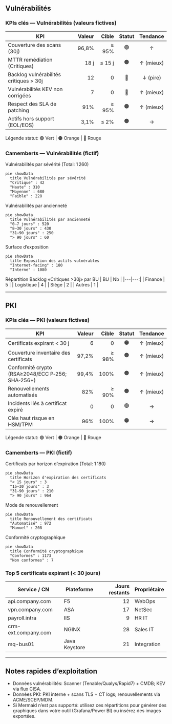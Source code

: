 ## Vulnérabilités

### KPIs clés — Vulnérabilités (valeurs fictives)

| KPI | Valeur | Cible | Statut | Tendance |
|---|---:|---:|:--:|:--:|
| Couverture des scans (30j) | 96,8% | ≥ 95% | 🟢 | ↑ |
| MTTR remédiation (Critiques) | 18 j | ≤ 15 j | 🟠 | ↑ (mieux) |
| Backlog vulnérabilités critiques > 30j | 12 | 0 | 🔴 | ↓ (pire) |
| Vulnérabilités KEV non corrigées | 7 | 0 | 🔴 | ↑ (mieux) |
| Respect des SLA de patching | 91% | ≥ 95% | 🟠 | ↑ (mieux) |
| Actifs hors support (EOL/EOS) | 3,1% | ≤ 2% | 🟠 | → |

Légende statut: 🟢 Vert | 🟠 Orange | 🔴 Rouge

### Camemberts — Vulnérabilités (fictif)

Vulnérabilités par sévérité (Total: 1 260)
```mermaid
pie showData
  title Vulnérabilités par sévérité
  "Critique" : 42
  "Haute" : 310
  "Moyenne" : 680
  "Faible" : 228
```

Vulnérabilités par ancienneté
```mermaid
pie showData
  title Vulnérabilités par ancienneté
  "0–7 jours" : 520
  "8–30 jours" : 430
  "31–90 jours" : 250
  "> 90 jours" : 60
```

Surface d’exposition
```mermaid
pie showData
  title Exposition des actifs vulnérables
  "Internet-facing" : 180
  "Interne" : 1080
```

Répartition Backlog «Critiques >30j» par BU
| BU | Nb |
|---|---:|
| Finance | 5 |
| Logistique | 4 |
| Siège | 2 |
| Autres | 1 |

---

## PKI

### KPIs clés — PKI (valeurs fictives)

| KPI | Valeur | Cible | Statut | Tendance |
|---|---:|---:|:--:|:--:|
| Certificats expirant < 30 j | 6 | 0 | 🟠 | ↑ (mieux) |
| Couverture inventaire des certificats | 97,2% | ≥ 98% | 🟠 | ↑ (mieux) |
| Conformité crypto (RSA≥2048/ECC P‑256; SHA‑256+) | 99,4% | 100% | 🟠 | ↑ (mieux) |
| Renouvellements automatisés | 82% | ≥ 90% | 🟠 | ↑ (mieux) |
| Incidents liés à certificat expiré | 0 | 0 | 🟢 | → |
| Clés haut risque en HSM/TPM | 96% | 100% | 🟠 | → |

Légende statut: 🟢 Vert | 🟠 Orange | 🔴 Rouge

### Camemberts — PKI (fictif)

Certificats par horizon d’expiration (Total: 1 180)
```mermaid
pie showData
  title Horizon d'expiration des certificats
  "< 15 jours" : 3
  "15–30 jours" : 3
  "31–90 jours" : 210
  "> 90 jours" : 964
```

Mode de renouvellement
```mermaid
pie showData
  title Renouvellement des certificats
  "Automatisé" : 972
  "Manuel" : 208
```

Conformité cryptographique
```mermaid
pie showData
  title Conformité cryptographique
  "Conformes" : 1173
  "Non conformes" : 7
```

### Top 5 certificats expirant (< 30 jours)

| Service / CN | Plateforme | Jours restants | Propriétaire |
|---|---|---:|---|
| api.company.com | F5 | 12 | WebOps |
| vpn.company.com | ASA | 17 | NetSec |
| payroll.intra | IIS | 9 | HR IT |
| crm-ext.company.com | NGINX | 28 | Sales IT |
| mq-bus01 | Java Keystore | 21 | Integration |

---

## Notes rapides d’exploitation
- Données vulnérabilités: Scanner (Tenable/Qualys/Rapid7) + CMDB; KEV via flux CISA.
- Données PKI: PKI interne + scans TLS + CT logs; renouvellements via ACME/SCEP/MDM.
- Si Mermaid n’est pas supporté: utilisez ces répartitions pour générer des graphiques dans votre outil (Grafana/Power BI) ou insérez des images exportées.